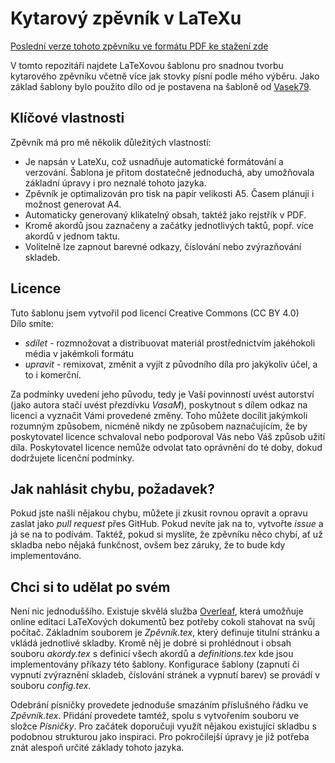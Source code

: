 Kytarový zpěvník v LaTeXu
=========================

[Poslední verze tohoto zpěvníku ve formátu PDF ke stažení zde](https://github.com/VasaMM/zpevnik/raw/master/Zp%C4%9Bvn%C3%ADk.pdf)

V tomto repozitáři najdete LaTeXovou šablonu pro snadnou tvorbu kytarového zpěvníku včetně více jak
stovky písní podle mého výběru. Jako základ šablony bylo použito dílo od je postavena na šabloně od
[Vasek79](https://github.com/Vasek79/Kytarovy-zpevnik).


Klíčové vlastnosti
------------------
Zpěvník má pro mě několik důležitých vlastností:
 - Je napsán v LateXu, což usnadňuje automatické formátování a verzování. Šablona je přitom dostatečně
   jednoduchá, aby umožňovala základní úpravy i pro neznalé tohoto jazyka.
 - Zpěvník je optimalizován pro tisk na papír velikosti A5. Časem plánuji i možnost generovat A4.
 - Automaticky generovaný klikatelný obsah, taktéž jako rejstřík v PDF.
 - Kromě akordů jsou zaznačeny a začátky jednotlivých taktů, popř. více akordů v jednom taktu.
 - Volitelně lze zapnout barevné odkazy, číslování nebo zvýrazňování skladeb.


Licence
-------
Tuto šablonu jsem vytvořil pod licencí Creative Commons (CC BY 4.0)\
Dílo smíte:
 - *sdílet* - rozmnožovat a distribuovat materiál prostřednictvím jakéhokoli média v jakémkoli formátu
 - *upravit* - remixovat, změnit a vyjít z původního díla pro jakýkoliv účel, a to i komerční.

Za podmínky uvedení jeho původu, tedy je Vaší povinností uvést autorství (jako autora stačí uvést
přezdívku *VasaM*), poskytnout s dílem odkaz na licenci a vyznačit Vámi provedené změny. Toho můžete
docílit jakýmkoli rozumným způsobem, nicméně nikdy ne způsobem naznačujícím, že by poskytovatel licence
schvaloval nebo podporoval Vás nebo Váš způsob užití díla. Poskytovatel licence nemůže odvolat tato
oprávnění do té doby, dokud dodržujete licenční podmínky.


Jak nahlásit chybu, požadavek?
------------------------------
Pokud jste našli nějakou chybu, můžete ji zkusit rovnou opravit a opravu zaslat jako *pull request* přes
GitHub. Pokud nevíte jak na to, vytvořte *issue* a já se na to podívám. Taktéž, pokud si myslíte, že
zpěvníku něco chybí, ať už skladba nebo nějaká funkčnost, ovšem bez záruky, že to bude kdy implementováno.


Chci si to udělat po svém
-------------------------
Není nic jednoduššího. Existuje skvělá služba [Overleaf](https://overleaf.com), která umožňuje online
editaci LaTeXových dokumentů bez potřeby cokoli stahovat na svůj počítač. Základním souborem je
*Zpěvník.tex*, který definuje titulní stránku a vkládá jednotlivé skladby. Kromě něj je dobré si
prohlédnout i obsah souboru *akordy.tex* s definicí všech akordů a *definitions.tex* kde jsou
implementovány příkazy této šablony. Konfigurace šablony (zapnutí či vypnutí zvýraznění skladeb,
číslování stránek a vypnutí barev) se provádí v souboru *config.tex*.

Odebrání písničky provedete jednoduše smazáním příslušného řádku ve *Zpěvník.tex*. Přidání provedete
tamtéž, spolu s vytvořením souboru ve složce *Písničky*. Pro začátek doporučuji využít nějakou
existující skladbu s podobnou strukturou jako inspiraci. Pro pokročilejší úpravy je již potřeba znát
alespoň určité základy tohoto jazyka.